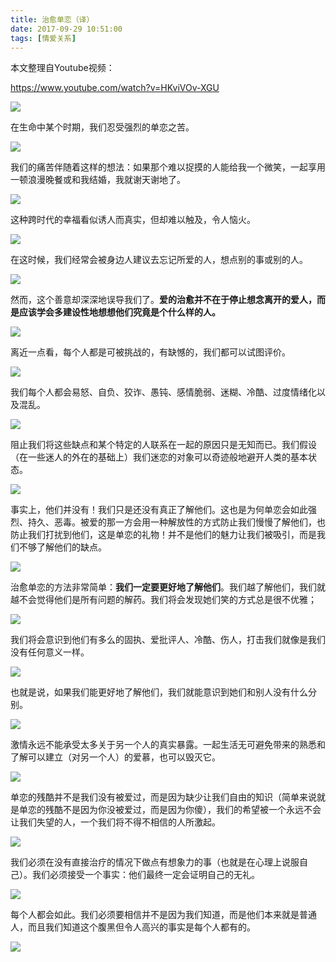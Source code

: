 ```yaml
---
title: 治愈单恋（译）
date: 2017-09-29 10:51:00
tags: [情爱关系]
---
```


本文整理自Youtube视频：

https://www.youtube.com/watch?v=HKviVOv-XGU

![](https://wx1.sinaimg.cn/large/83900b4egy1fk1vcrsenwj20hs0a0wmm.jpg)

<!--more-->

在生命中某个时期，我们忍受强烈的单恋之苦。

![](https://wx1.sinaimg.cn/large/83900b4egy1fk1ur0eicvj20hs0a0wlg.jpg)

我们的痛苦伴随着这样的想法：如果那个难以捉摸的人能给我一个微笑，一起享用一顿浪漫晚餐或和我结婚，我就谢天谢地了。

![](https://wx1.sinaimg.cn/large/83900b4egy1fk1uqjlio8j20hs0a046n.jpg)

这种跨时代的幸福看似诱人而真实，但却难以触及，令人恼火。

![](https://wx1.sinaimg.cn/large/83900b4egy1fk1usolpolj20hs0a0tds.jpg)

在这时候，我们经常会被身边人建议去忘记所爱的人，想点别的事或别的人。

![](https://wx1.sinaimg.cn/large/83900b4egy1fk1uthf8jxj20hs0a0ahl.jpg)

然而，这个善意却深深地误导我们了。**爱的治愈并不在于停止想念离开的爱人，而是应该学会多建设性地想想他们究竟是个什么样的人。**

![](https://wx1.sinaimg.cn/large/83900b4egy1fk1uuvt8dpj20hs0a0n0q.jpg)

离近一点看，每个人都是可被挑战的，有缺憾的，我们都可以试图评价。

![](https://wx1.sinaimg.cn/large/83900b4egy1fk1uvneloqj20hs0a0gre.jpg)

我们每个人都会易怒、自负、狡诈、愚钝、感情脆弱、迷糊、冷酷、过度情绪化以及混乱。

![](https://wx1.sinaimg.cn/large/83900b4egy1fk1uw51ygkj20hs0a00zi.jpg)

阻止我们将这些缺点和某个特定的人联系在一起的原因只是无知而已。我们假设（在一些迷人的外在的基础上）我们迷恋的对象可以奇迹般地避开人类的基本状态。

![](https://wx1.sinaimg.cn/large/83900b4egy1fk1uxyccbfj20hs0a0aii.jpg)

事实上，他们并没有！我们只是还没有真正了解他们。这也是为何单恋会如此强烈、持久、恶毒。被爱的那一方会用一种解放性的方式防止我们慢慢了解他们，也防止我们打扰到他们，这是单恋的礼物！并不是他们的魅力让我们被吸引，而是我们不够了解他们的缺点。

![](https://wx1.sinaimg.cn/large/83900b4egy1fk1uyhl7uwj20hs0a078m.jpg)




治愈单恋的方法非常简单：**我们一定要更好地了解他们**。我们越了解他们，我们就越不会觉得他们是所有问题的解药。我们将会发现她们笑的方式总是很不优雅；

![](https://wx1.sinaimg.cn/large/83900b4egy1fk1v0ljch3j20hs0a0qa7.jpg)

我们将会意识到他们有多么的固执、爱批评人、冷酷、伤人，打击我们就像是我们没有任何意义一样。

![](https://wx1.sinaimg.cn/large/83900b4egy1fk1v12xqujj20hs0a0ai3.jpg)

也就是说，如果我们能更好地了解他们，我们就能意识到她们和别人没有什么分别。

![](https://wx1.sinaimg.cn/large/83900b4egy1fk1v1xk7abj20hs0a0qau.jpg)

激情永远不能承受太多关于另一个人的真实暴露。一起生活无可避免带来的熟悉和了解可以建立（对另一个人）的爱慕，也可以毁灭它。

![](https://wx1.sinaimg.cn/large/83900b4egy1fk1v2eh9z8j20hs0a0tcb.jpg)

单恋的残酷并不是我们没有被爱过，而是因为缺少让我们自由的知识（简单来说就是单恋的残酷不是因为你没被爱过，而是因为你傻），我们的希望被一个永远不会让我们失望的人，一个我们将不得不相信的人所激起。

![](https://wx1.sinaimg.cn/large/83900b4egy1fk1v32my6zj20hs0a0q9d.jpg)

我们必须在没有直接治疗的情况下做点有想象力的事（也就是在心理上说服自己）。我们必须接受一个事实：他们最终一定会证明自己的无礼。

![](https://wx1.sinaimg.cn/large/83900b4egy1fk1v3p3ryej20hs0a078g.jpg)

每个人都会如此。我们必须要相信并不是因为我们知道，而是他们本来就是普通人，而且我们知道这个腹黑但令人高兴的事实是每个人都有的。

![](https://wx1.sinaimg.cn/large/83900b4egy1fk1v4zt4u9j20hs0a0dm4.jpg)











